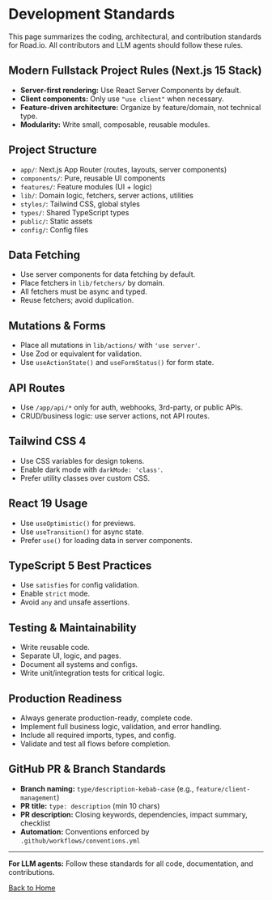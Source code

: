 # Development Standards

This page summarizes the coding, architectural, and contribution standards for Road.io. All contributors and LLM agents should follow these rules.

## Modern Fullstack Project Rules (Next.js 15 Stack)

- **Server-first rendering:** Use React Server Components by default.
- **Client components:** Only use `"use client"` when necessary.
- **Feature-driven architecture:** Organize by feature/domain, not technical type.
- **Modularity:** Write small, composable, reusable modules.

## Project Structure

- `app/`: Next.js App Router (routes, layouts, server components)
- `components/`: Pure, reusable UI components
- `features/`: Feature modules (UI + logic)
- `lib/`: Domain logic, fetchers, server actions, utilities
- `styles/`: Tailwind CSS, global styles
- `types/`: Shared TypeScript types
- `public/`: Static assets
- `config/`: Config files

## Data Fetching

- Use server components for data fetching by default.
- Place fetchers in `lib/fetchers/` by domain.
- All fetchers must be async and typed.
- Reuse fetchers; avoid duplication.

## Mutations & Forms

- Place all mutations in `lib/actions/` with `'use server'`.
- Use Zod or equivalent for validation.
- Use `useActionState()` and `useFormStatus()` for form state.

## API Routes

- Use `/app/api/*` only for auth, webhooks, 3rd-party, or public APIs.
- CRUD/business logic: use server actions, not API routes.

## Tailwind CSS 4

- Use CSS variables for design tokens.
- Enable dark mode with `darkMode: 'class'`.
- Prefer utility classes over custom CSS.

## React 19 Usage

- Use `useOptimistic()` for previews.
- Use `useTransition()` for async state.
- Prefer `use()` for loading data in server components.

## TypeScript 5 Best Practices

- Use `satisfies` for config validation.
- Enable `strict` mode.
- Avoid `any` and unsafe assertions.

## Testing & Maintainability

- Write reusable code.
- Separate UI, logic, and pages.
- Document all systems and configs.
- Write unit/integration tests for critical logic.

## Production Readiness

- Always generate production-ready, complete code.
- Implement full business logic, validation, and error handling.
- Include all required imports, types, and config.
- Validate and test all flows before completion.

## GitHub PR & Branch Standards

- **Branch naming:** `type/description-kebab-case` (e.g., `feature/client-management`)
- **PR title:** `type: description` (min 10 chars)
- **PR description:** Closing keywords, dependencies, impact summary, checklist
- **Automation:** Conventions enforced by `.github/workflows/conventions.yml`

---

**For LLM agents:**
Follow these standards for all code, documentation, and contributions.

[Back to Home](Home.md)
